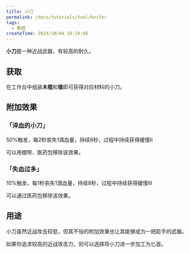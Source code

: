 ```yaml
---
title: 小刀
permalink: /docs/tutorials/tool/knife/
tags:
  - 教程
createTime: 2024/10/04 18:24:08
---
```

**小刀**是一种近战武器，有较高的耐久。

## 获取
在工作台中组装**木棍**和**锥**即可获得对应材料的小刀。

## 附加效果
### 「淬血的小刀」
50%触发，每2秒丧失1滴血量，持续8秒，过程中持续获得缓慢II

可以用绷带、医药包移除该效果。

### 「失血过多」
10%触发，每1秒丧失1滴血量，持续8秒，过程中持续获得缓慢III
 
可以通过医药包移除该效果。

## 用途
小刀虽然近战攻击较低，但其不俗的附加效果也让其能够成为一把趁手的武器。

如果你追求较高的近战攻击力，则可以选择将小刀进一步加工为匕首。